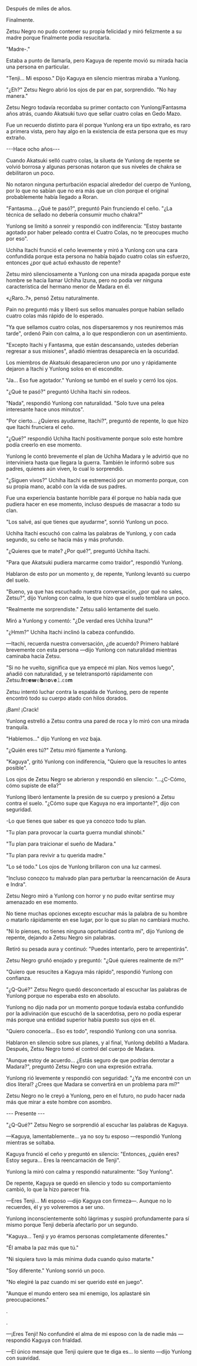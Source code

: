 
Después de miles de años.

Finalmente.

Zetsu Negro no pudo contener su propia felicidad y miró felizmente a su madre porque finalmente podía resucitarla.

"Madre-."

Estaba a punto de llamarla, pero Kaguya de repente movió su mirada hacia una persona en particular.

"Tenji... Mi esposo." Dijo Kaguya en silencio mientras miraba a Yunlong.

"¿Eh?" Zetsu Negro abrió los ojos de par en par, sorprendido. "No hay manera."

Zetsu Negro todavía recordaba su primer contacto con Yunlong/Fantasma años atrás, cuando Akatsuki tuvo que sellar cuatro colas en Gedo Mazo.

Fue un recuerdo distinto para él porque Yunlong era un tipo extraño, es raro a primera vista, pero hay algo en la existencia de esta persona que es muy extraño.

---Hace ocho años---

Cuando Akatsuki selló cuatro colas, la silueta de Yunlong de repente se volvió borrosa y algunas personas notaron que sus niveles de chakra se debilitaron un poco.

No notaron ninguna perturbación espacial alrededor del cuerpo de Yunlong, por lo que no sabían que no era más que un clon porque el original probablemente había llegado a Roran.

"Fantasma... ¿Qué te pasó?", preguntó Pain frunciendo el ceño. "¿La técnica de sellado no debería consumir mucho chakra?"

Yunlong se limitó a sonreír y respondió con indiferencia: "Estoy bastante agotado por haber peleado contra el Cuatro Colas, no te preocupes mucho por eso".

Uchiha Itachi frunció el ceño levemente y miró a Yunlong con una cara confundida porque esta persona no había bajado cuatro colas sin esfuerzo, entonces ¿por qué actuó exhausto de repente?

Zetsu miró silenciosamente a Yunlong con una mirada apagada porque este hombre se hacía llamar Uchiha Izuna, pero no podía ver ninguna característica del hermano menor de Madara en él.

«¿Raro..?», pensó Zetsu naturalmente.

Pain no preguntó más y liberó sus sellos manuales porque habían sellado cuatro colas más rápido de lo esperado.

"Ya que sellamos cuatro colas, nos dispersaremos y nos reuniremos más tarde", ordenó Pain con calma, a lo que respondieron con un asentimiento.

"Excepto Itachi y Fantasma, que están descansando, ustedes deberían regresar a sus misiones", añadió mientras desaparecía en la oscuridad.

Los miembros de Akatsuki desaparecieron uno por uno y rápidamente dejaron a Itachi y Yunlong solos en el escondite.

"Ja... Eso fue agotador." Yunlong se tumbó en el suelo y cerró los ojos.

"¿Qué te pasó?" preguntó Uchiha Itachi sin rodeos.

"Nada", respondió Yunlong con naturalidad. "Solo tuve una pelea interesante hace unos minutos".

"Por cierto... ¿Quieres ayudarme, Itachi?", preguntó de repente, lo que hizo que Itachi frunciera el ceño.

"¿Qué?" respondió Uchiha Itachi positivamente porque solo este hombre podía creerlo en ese momento.

Yunlong le contó brevemente el plan de Uchiha Madara y le advirtió que no interviniera hasta que llegara la guerra. También le informó sobre sus padres, quienes aún viven, lo cual lo sorprendió.

"¿Siguen vivos?" Uchiha Itachi se estremeció por un momento porque, con su propia mano, acabó con la vida de sus padres.

Fue una experiencia bastante horrible para él porque no había nada que pudiera hacer en ese momento, incluso después de masacrar a todo su clan.

"Los salvé, así que tienes que ayudarme", sonrió Yunlong un poco.

Uchiha Itachi escuchó con calma las palabras de Yunlong, y con cada segundo, su ceño se hacía más y más profundo.

"¿Quieres que te mate? ¿Por qué?", ​​preguntó Uchiha Itachi.

"Para que Akatsuki pudiera marcarme como traidor", respondió Yunlong.

Hablaron de esto por un momento y, de repente, Yunlong levantó su cuerpo del suelo.

"Bueno, ya que has escuchado nuestra conversación, ¿por qué no sales, Zetsu?", dijo Yunlong con calma, lo que hizo que el suelo temblara un poco.

"Realmente me sorprendiste." Zetsu salió lentamente del suelo.

Miró a Yunlong y comentó: "¿De verdad eres Uchiha Izuna?"

"¿Hmm?" Uchiha Itachi inclinó la cabeza confundido.

—Itachi, recuerda nuestra conversación, ¿de acuerdo? Primero hablaré brevemente con esta persona —dijo Yunlong con naturalidad mientras caminaba hacia Zetsu.

"Si no he vuelto, significa que ya empecé mi plan. Nos vemos luego", añadió con naturalidad, y se teletransportó rápidamente con Zetsu.𝐟𝐫𝕖𝗲𝘄𝚎𝗯𝕟𝐨𝕧𝐞𝚕.𝕔𝕠𝐦

Zetsu intentó luchar contra la espalda de Yunlong, pero de repente encontró todo su cuerpo atado con hilos dorados.

¡Bam! ¡Crack!

Yunlong estrelló a Zetsu contra una pared de roca y lo miró con una mirada tranquila.

"Hablemos..." dijo Yunlong en voz baja.

"¿Quién eres tú?" Zetsu miró fijamente a Yunlong.

"Kaguya", gritó Yunlong con indiferencia, "Quiero que la resucites lo antes posible".

Los ojos de Zetsu Negro se abrieron y respondió en silencio: "...¿C-Cómo, cómo supiste de ella?"

Yunlong liberó lentamente la presión de su cuerpo y presionó a Zetsu contra el suelo. "¿Cómo supe que Kaguya no era importante?", dijo con seguridad.

-Lo que tienes que saber es que ya conozco todo tu plan.

"Tu plan para provocar la cuarta guerra mundial shinobi."

"Tu plan para traicionar el sueño de Madara."

"Tu plan para revivir a tu querida madre."

"Lo sé todo." Los ojos de Yunlong brillaron con una luz carmesí.

"Incluso conozco tu malvado plan para perturbar la reencarnación de Asura e Indra".

Zetsu Negro miró a Yunlong con horror y no pudo evitar sentirse muy amenazado en ese momento.

No tiene muchas opciones excepto escuchar más la palabra de su hombre o matarlo rápidamente en ese lugar, por lo que su plan no cambiará mucho.

"Ni lo pienses, no tienes ninguna oportunidad contra mí", dijo Yunlong de repente, dejando a Zetsu Negro sin palabras.

Retiró su pesada aura y continuó: "Puedes intentarlo, pero te arrepentirás".

Zetsu Negro gruñó enojado y preguntó: "¿Qué quieres realmente de mí?"

"Quiero que resucites a Kaguya más rápido", respondió Yunlong con confianza.

"¿Q-Qué?" Zetsu Negro quedó desconcertado al escuchar las palabras de Yunlong porque no esperaba esto en absoluto.

Yunlong no dijo nada por un momento porque todavía estaba confundido por la adivinación que escuchó de la sacerdotisa, pero no podía esperar más porque una entidad superior había puesto sus ojos en él.

"Quiero conocerla... Eso es todo", respondió Yunlong con una sonrisa.

Hablaron en silencio sobre sus planes, y al final, Yunlong debilitó a Madara. Después, Zetsu Negro tomó el control del cuerpo de Madara.

"Aunque estoy de acuerdo... ¿Estás seguro de que podrías derrotar a Madara?", preguntó Zetsu Negro con una expresión extraña.

Yunlong rió levemente y respondió con seguridad: "¿Ya me encontré con un dios literal? ¿Crees que Madara se convertirá en un problema para mí?"

Zetsu Negro no le creyó a Yunlong, pero en el futuro, no pudo hacer nada más que mirar a este hombre con asombro.

--- Presente ---

"¿Q-Qué?" Zetsu Negro se sorprendió al escuchar las palabras de Kaguya.

—Kaguya, lamentablemente... ya no soy tu esposo —respondió Yunlong mientras se soltaba.

Kaguya frunció el ceño y preguntó en silencio: "Entonces, ¿quién eres? Estoy segura... Eres la reencarnación de Tenji".

Yunlong la miró con calma y respondió naturalmente: "Soy Yunlong".

De repente, Kaguya se quedó en silencio y todo su comportamiento cambió, lo que la hizo parecer fría.

—Eres Tenji... Mi esposo —dijo Kaguya con firmeza—. Aunque no lo recuerdes, él y yo volveremos a ser uno.

Yunlong inconscientemente soltó lágrimas y suspiró profundamente para sí mismo porque Tenji debería afectarlo por un segundo.

"Kaguya... Tenji y yo éramos personas completamente diferentes."

"Él amaba la paz más que tú."

"Ni siquiera tuvo la más mínima duda cuando quiso matarte."

"Soy diferente." Yunlong sonrió un poco.

"No elegiré la paz cuando mi ser querido esté en juego".

"Aunque el mundo entero sea mi enemigo, los aplastaré sin preocupaciones."

.

.

—¡Eres Tenji! No confundiré el alma de mi esposo con la de nadie más —respondió Kaguya con frialdad.

—El único mensaje que Tenji quiere que te diga es... lo siento —dijo Yunlong con suavidad.